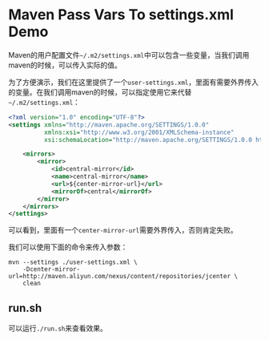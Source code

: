 Maven Pass Vars To settings.xml Demo
====================================

Maven的用户配置文件`~/.m2/settings.xml`中可以包含一些变量，当我们调用maven的时候，可以传入实际的值。

为了方便演示，我们在这里提供了一个`user-settings.xml`，里面有需要外界传入的变量。在我们调用maven的时候，可以指定使用它来代替`~/.m2/settings.xml`：

```xml
<?xml version="1.0" encoding="UTF-8"?>
<settings xmlns="http://maven.apache.org/SETTINGS/1.0.0"
          xmlns:xsi="http://www.w3.org/2001/XMLSchema-instance"
          xsi:schemaLocation="http://maven.apache.org/SETTINGS/1.0.0 http://maven.apache.org/xsd/settings-1.0.0.xsd">

    <mirrors>
        <mirror>
            <id>central-mirror</id>
            <name>central-mirror</name>
            <url>${center-mirror-url}</url>
            <mirrorOf>central</mirrorOf>
        </mirror>
    </mirrors>
</settings>
```

可以看到，里面有一个`center-mirror-url`需要外界传入，否则肯定失败。

我们可以使用下面的命令来传入参数：

```
mvn --settings ./user-settings.xml \
    -Dcenter-mirror-url=http://maven.aliyun.com/nexus/content/repositories/jcenter \
    clean
```

run.sh
------

可以运行`./run.sh`来查看效果。
